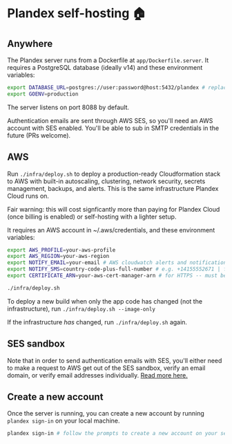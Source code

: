 # Plandex self-hosting 🏠

## Anywhere

The Plandex server runs from a Dockerfile at `app/Dockerfile.server`. It requires a PostgreSQL database (ideally v14) and these environment variables:

```bash
export DATABASE_URL=postgres://user:password@host:5432/plandex # replace with your own database URL
export GOENV=production
```

The server listens on port 8088 by default.

Authentication emails are sent through AWS SES, so you'll need an AWS account with SES enabled. You'll be able to sub in SMTP credentials in the future (PRs welcome).

## AWS

Run `./infra/deploy.sh` to deploy a production-ready Cloudformation stack to AWS with built-in autoscaling, clustering, network security, secrets management, backups, and alerts. This is the same infrastructure Plandex Cloud runs on.

Fair warning: this will cost signficantly more than paying for Plandex Cloud (once billing is enabled) or self-hosting with a lighter setup.

It requires an AWS account in ~/.aws/credentials, and these environment variables:

```bash
export AWS_PROFILE=your-aws-profile
export AWS_REGION=your-aws-region
export NOTIFY_EMAIL=your-email # AWS cloudwatch alerts and notifications
export NOTIFY_SMS=country-code-plus-full-number # e.g. +14155552671 | for urgent AWS alerts
export CERTIFICATE_ARN=your-aws-cert-manager-arn # for HTTPS -- must be a valid certificate in AWS Certificate Manager in the same region

./infra/deploy.sh
```

To deploy a new build when only the app code has changed (not the infrastructure), run `./infra/deploy.sh --image-only`

If the infrastructure _has_ changed, run `./infra/deploy.sh` again.

## SES sandbox

Note that in order to send authentication emails with SES, you'll either need to make a request to AWS get out of the SES sandbox, verify an email domain, or verify email addresses individually. [Read more here.](https://docs.aws.amazon.com/ses/latest/DeveloperGuide/request-production-access.html)

## Create a new account

Once the server is running, you can create a new account by running `plandex sign-in` on your local machine.

```bash
plandex sign-in # follow the prompts to create a new account on your self-hosted server
```
